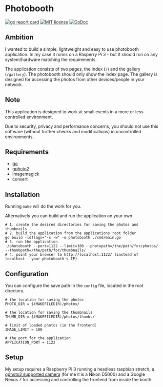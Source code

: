 # Photobooth

[![go report card](https://goreportcard.com/badge/github.com/xellio/photobooth "go report card")](https://goreportcard.com/report/github.com/xellio/photobooth)
[![MIT license](http://img.shields.io/badge/license-MIT-brightgreen.svg)](http://opensource.org/licenses/MIT)
[![GoDoc](https://godoc.org/github.com/xellio/photobooth?status.svg)](https://godoc.org/github.com/xellio/photobooth)

## Ambition
I wanted to build a simple, lightweight and easy to use photobooth application.
In my case it runns on a Rasperry Pi 3 - but it should run on any system/hardware matching the requirements.

The application consists of two pages, the index (`/`) and the gallery (`/gallery`).
The photobooth should only show the index page.
The gallery is designed for accessing the photos from other devices/people in your network.

## Note
This application is designed to work at small events in a more or less controlled environment.

Due to security, privacy and performance concerns, you should not use this software (without further checks and modifications) in uncontrolled environments.

## Requirements
- [go](https://golang.org/)
- [gphoto2](http://gphoto.org/)
- imagemagick
- convert

## Installation
Running `make` will do the work for you.

Alternatively you can build and run the application on your own
```
# 1. create the desired directories for saving the photos and thumbnails
# 2. build the application from the applications root folder
go build -ldflags="-s -w" -o photobooth ./cmd/main.go
# 3. run the application
./photobooth --port=1122 --limit=100 --photopath=/the/path/for/photos/ --thumbpath=/the/path/for/thumbnails/
# 4. point your browser to http://localhost:1122/ (instead of localhost - your photobooth's IP)
```

## Configuration
You can configure the save path in the `config` file, located in the root directory.
```
# the location for saving the photos
PHOTO_DIR = $(MAKEFILEDIR)/photos/

# the location for saving the thumbnails
THUMB_DIR = $(MAKEFILEDIR)/photos/thumbs/

# limit of loaded photos (in the frontend)
IMAGE_LIMIT = 100

# the port for the application
APPLICATION_PORT = 1122
```

## Setup
My setup requires a Raspberry Pi 3 running a headless raspbian stretch, a [gphoto2 supported camera](http://gphoto.org/doc/remote/) (for me it is a Nikon D5000) and a Google Nexus 7 for accessing and controlling the frontend from inside the booth.
